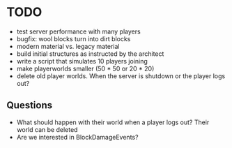 # TODO
- test server performance with many players
- bugfix: wool blocks turn into dirt blocks
- modern material vs. legacy material
- build initial structures as instructed by the architect
- write a script that simulates 10 players joining
- make playerworlds smaller (50 * 50 or 20 * 20)
- delete old player worlds. When the server is shutdown or the player logs out?


## Questions
- What should happen with their world when a player logs out? Their world can be deleted
- Are we interested in BlockDamageEvents?
